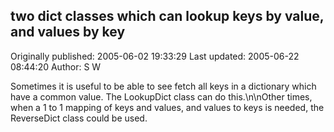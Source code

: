 ## two dict classes which can lookup keys by value, and values by key 
Originally published: 2005-06-02 19:33:29 
Last updated: 2005-06-22 08:44:20 
Author: S W 
 
Sometimes it is useful to be able to see fetch all keys in a dictionary which have a common value. The LookupDict class can do this.\n\nOther times, when a 1 to 1 mapping of keys and values, and values to keys is needed, the ReverseDict class could be used.